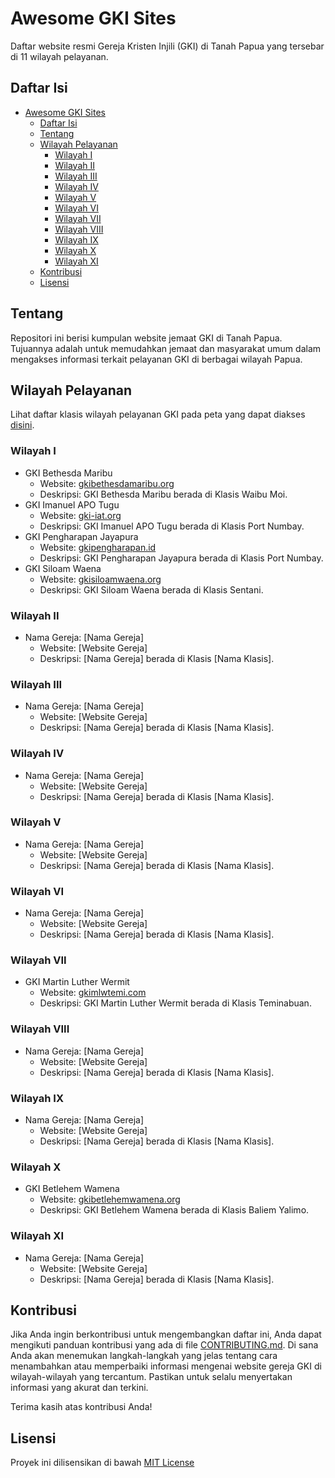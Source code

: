 # Awesome GKI Sites

Daftar website resmi Gereja Kristen Injili (GKI) di Tanah Papua yang tersebar di 11 wilayah pelayanan.

## Daftar Isi
- [Awesome GKI Sites](#awesome-gki-sites)
  - [Daftar Isi](#daftar-isi)
  - [Tentang](#tentang)
  - [Wilayah Pelayanan](#wilayah-pelayanan)
    - [Wilayah I](#wilayah-i)
    - [Wilayah II](#wilayah-ii)
    - [Wilayah III](#wilayah-iii)
    - [Wilayah IV](#wilayah-iv)
    - [Wilayah V](#wilayah-v)
    - [Wilayah VI](#wilayah-vi)
    - [Wilayah VII](#wilayah-vii)
    - [Wilayah VIII](#wilayah-viii)
    - [Wilayah IX](#wilayah-ix)
    - [Wilayah X](#wilayah-x)
    - [Wilayah XI](#wilayah-xi)
  - [Kontribusi](#kontribusi)
  - [Lisensi](#lisensi)

## Tentang

Repositori ini berisi kumpulan website jemaat GKI di Tanah Papua. Tujuannya adalah untuk memudahkan jemaat dan masyarakat umum dalam mengakses informasi terkait pelayanan GKI di berbagai wilayah Papua.

## Wilayah Pelayanan

Lihat daftar klasis wilayah pelayanan GKI pada peta yang dapat diakses [disini](images/peta-pelayanan-gki.jpg).

### Wilayah I
* GKI Bethesda Maribu
  - Website: [gkibethesdamaribu.org](https://gkibethesdamaribu.org)
  - Deskripsi: GKI Bethesda Maribu berada di Klasis Waibu Moi.
* GKI Imanuel APO Tugu
  - Website: [gki-iat.org](https://gki-iat.org)
  - Deskripsi: GKI Imanuel APO Tugu berada di Klasis Port Numbay.
* GKI Pengharapan Jayapura
  - Website: [gkipengharapan.id](https://gkipengharapan.id)
  - Deskripsi: GKI Pengharapan Jayapura berada di Klasis Port Numbay.
* GKI Siloam Waena
  - Website: [gkisiloamwaena.org](https://gkisiloamwaena.org)
  - Deskripsi: GKI Siloam Waena berada di Klasis Sentani.

### Wilayah II
* Nama Gereja: [Nama Gereja]
  - Website: [Website Gereja]
  - Deskripsi: [Nama Gereja] berada di Klasis [Nama Klasis].

### Wilayah III
* Nama Gereja: [Nama Gereja]
  - Website: [Website Gereja]
  - Deskripsi: [Nama Gereja] berada di Klasis [Nama Klasis].

### Wilayah IV
* Nama Gereja: [Nama Gereja]
  - Website: [Website Gereja]
  - Deskripsi: [Nama Gereja] berada di Klasis [Nama Klasis].

### Wilayah V
* Nama Gereja: [Nama Gereja]
  - Website: [Website Gereja]
  - Deskripsi: [Nama Gereja] berada di Klasis [Nama Klasis].

### Wilayah VI
* Nama Gereja: [Nama Gereja]
  - Website: [Website Gereja]
  - Deskripsi: [Nama Gereja] berada di Klasis [Nama Klasis].

### Wilayah VII
* GKI Martin Luther Wermit
  - Website: [gkimlwtemi.com](https://www.gkimlwtemi.com)
  - Deskripsi: GKI Martin Luther Wermit berada di Klasis Teminabuan.

### Wilayah VIII
* Nama Gereja: [Nama Gereja]
  - Website: [Website Gereja]
  - Deskripsi: [Nama Gereja] berada di Klasis [Nama Klasis].

### Wilayah IX
* Nama Gereja: [Nama Gereja]
  - Website: [Website Gereja]
  - Deskripsi: [Nama Gereja] berada di Klasis [Nama Klasis].

### Wilayah X
* GKI Betlehem Wamena
  - Website: [gkibetlehemwamena.org](https://gkibetlehemwamena.org)
  - Deskripsi: GKI Betlehem Wamena berada di Klasis Baliem Yalimo.

### Wilayah XI
* Nama Gereja: [Nama Gereja]
  - Website: [Website Gereja]
  - Deskripsi: [Nama Gereja] berada di Klasis [Nama Klasis].

## Kontribusi

Jika Anda ingin berkontribusi untuk mengembangkan daftar ini, Anda dapat mengikuti panduan kontribusi yang ada di file [CONTRIBUTING.md](CONTRIBUTING.md). Di sana Anda akan menemukan langkah-langkah yang jelas tentang cara menambahkan atau memperbaiki informasi mengenai website gereja GKI di wilayah-wilayah yang tercantum. Pastikan untuk selalu menyertakan informasi yang akurat dan terkini. 

Terima kasih atas kontribusi Anda!

## Lisensi

Proyek ini dilisensikan di bawah [MIT License](LICENSE)
